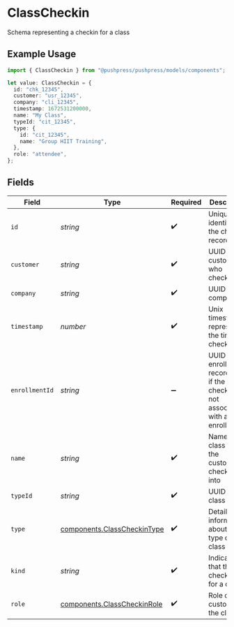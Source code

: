 # ClassCheckin

Schema representing a checkin for a class

## Example Usage

```typescript
import { ClassCheckin } from "@pushpress/pushpress/models/components";

let value: ClassCheckin = {
  id: "chk_12345",
  customer: "usr_12345",
  company: "cli_12345",
  timestamp: 1672531200000,
  name: "My Class",
  typeId: "cit_12345",
  type: {
    id: "cit_12345",
    name: "Group HIIT Training",
  },
  role: "attendee",
};
```

## Fields

| Field                                                                                       | Type                                                                                        | Required                                                                                    | Description                                                                                 |
| ------------------------------------------------------------------------------------------- | ------------------------------------------------------------------------------------------- | ------------------------------------------------------------------------------------------- | ------------------------------------------------------------------------------------------- |
| `id`                                                                                        | *string*                                                                                    | :heavy_check_mark:                                                                          | Unique identifier for the checkin record                                                    |
| `customer`                                                                                  | *string*                                                                                    | :heavy_check_mark:                                                                          | UUID of the customer who checked in                                                         |
| `company`                                                                                   | *string*                                                                                    | :heavy_check_mark:                                                                          | UUID of the company                                                                         |
| `timestamp`                                                                                 | *number*                                                                                    | :heavy_check_mark:                                                                          | Unix timestamp representing the time of checkin                                             |
| `enrollmentId`                                                                              | *string*                                                                                    | :heavy_minus_sign:                                                                          | UUID of the enrollment record, null if the checkin is not associated with a plan enrollment |
| `name`                                                                                      | *string*                                                                                    | :heavy_check_mark:                                                                          | Name of the class that the customer checked into                                            |
| `typeId`                                                                                    | *string*                                                                                    | :heavy_check_mark:                                                                          | UUID of the class type                                                                      |
| `type`                                                                                      | [components.ClassCheckinType](../../models/components/classcheckintype.md)                  | :heavy_check_mark:                                                                          | Detailed information about the type of the class                                            |
| `kind`                                                                                      | *string*                                                                                    | :heavy_check_mark:                                                                          | Indicates that this checkin is for a class                                                  |
| `role`                                                                                      | [components.ClassCheckinRole](../../models/components/classcheckinrole.md)                  | :heavy_check_mark:                                                                          | Role of the customer in the class                                                           |